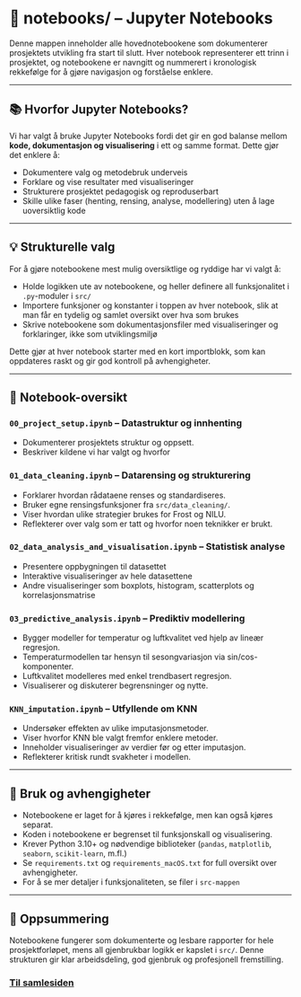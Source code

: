 # 📓 notebooks/ – Jupyter Notebooks

Denne mappen inneholder alle hovednotebookene som dokumenterer prosjektets utvikling fra start til slutt. Hver notebook representerer ett trinn i prosjektet, og notebookene er navngitt og nummerert i kronologisk rekkefølge for å gjøre navigasjon og forståelse enklere.

---

## 📚 Hvorfor Jupyter Notebooks?

Vi har valgt å bruke Jupyter Notebooks fordi det gir en god balanse mellom **kode, dokumentasjon og visualisering** i ett og samme format. Dette gjør det enklere å:
- Dokumentere valg og metodebruk underveis
- Forklare og vise resultater med visualiseringer
- Strukturere prosjektet pedagogisk og reproduserbart
- Skille ulike faser (henting, rensing, analyse, modellering) uten å lage uoversiktlig kode

---

## 💡 Strukturelle valg

For å gjøre notebookene mest mulig oversiktlige og ryddige har vi valgt å:
- Holde logikken ute av notebookene, og heller definere all funksjonalitet i `.py`-moduler i `src/`
- Importere funksjoner og konstanter i toppen av hver notebook, slik at man får en tydelig og samlet oversikt over hva som brukes
- Skrive notebookene som dokumentasjonsfiler med visualiseringer og forklaringer, ikke som utviklingsmiljø

Dette gjør at hver notebook starter med en kort importblokk, som kan oppdateres raskt og gir god kontroll på avhengigheter.

---

## 📓 Notebook-oversikt

### `00_project_setup.ipynb` – Datastruktur og innhenting
- Dokumenterer prosjektets struktur og oppsett.
- Beskriver kildene vi har valgt og hvorfor

### `01_data_cleaning.ipynb` – Datarensing og strukturering
- Forklarer hvordan rådataene renses og standardiseres.
- Bruker egne rensingsfunksjoner fra `src/data_cleaning/`.
- Viser hvordan ulike strategier brukes for Frost og NILU.
- Reflekterer over valg som er tatt og hvorfor noen teknikker er brukt.

### `02_data_analysis_and_visualisation.ipynb` – Statistisk analyse
- Presentere oppbygningen til datasettet
- Interaktive visualiseringer av hele datasettene
- Andre visualiseringer som boxplots, histogram, scatterplots og korrelasjonsmatrise

### `03_predictive_analysis.ipynb` – Prediktiv modellering
- Bygger modeller for temperatur og luftkvalitet ved hjelp av lineær regresjon.
- Temperaturmodellen tar hensyn til sesongvariasjon via sin/cos-komponenter.
- Luftkvalitet modelleres med enkel trendbasert regresjon.
- Visualiserer og diskuterer begrensninger og nytte.

### `KNN_imputation.ipynb` – Utfyllende om KNN
- Undersøker effekten av ulike imputasjonsmetoder.
- Viser hvorfor KNN ble valgt fremfor enklere metoder.
- Inneholder visualiseringer av verdier før og etter imputasjon.
- Reflekterer kritisk rundt svakheter i modellen.

---

## 🧭 Bruk og avhengigheter

- Notebookene er laget for å kjøres i rekkefølge, men kan også kjøres separat.
- Koden i notebookene er begrenset til funksjonskall og visualisering.
- Krever Python 3.10+ og nødvendige biblioteker (`pandas`, `matplotlib`, `seaborn`, `scikit-learn`, m.fl.)
- Se `requirements.txt` og `requirements_macOS.txt` for full oversikt over avhengigheter.
- For å se mer detaljer i funksjonaliteten, se filer i `src-mappen`

---

## 📌 Oppsummering

Notebookene fungerer som dokumenterte og lesbare rapporter for hele prosjektforløpet, mens all gjenbrukbar logikk er kapslet i `src/`. Denne strukturen gir klar arbeidsdeling, god gjenbruk og profesjonell fremstilling.

### [**Til samlesiden**](../docs/samleside.md)